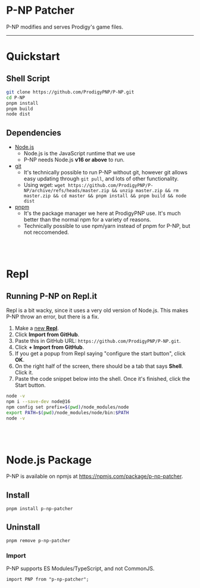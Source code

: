 # P-NP Patcher
P-NP modifies and serves Prodigy's game files.
<br>

------

# Quickstart

## Shell Script
```sh
git clone https://github.com/ProdigyPNP/P-NP.git
cd P-NP
pnpm install
pnpm build
node dist
```

## Dependencies
- [Node.js](https://nodejs.org/)
  - Node.js is the JavaScript runtime that we use
  - P-NP needs Node.js **v16 or above** to run.
- [git](https://git-scm.com/)
  - It's technically possible to run P-NP without git, however git allows easy updating through `git pull`, and lots of other functionality.
  - Using wget: ```wget https://github.com/ProdigyPNP/P-NP/archive/refs/heads/master.zip && unzip master.zip && rm master.zip && cd master && pnpm install && pnpm build && node dist```
- [pnpm](https://pnpm.io/)
  - It's the package manager we here at ProdigyPNP use. It's much better than the normal npm for a variety of reasons.
  - Technically possible to use npm/yarn instead of pnpm for P-NP, but not reccomended.

<br><br>


# Repl

## Running P-NP on Repl.it
Repl is a bit wacky, since it uses a very old version of Node.js. This makes P-NP throw an error, but there is a fix.

1. Make a [new **Repl**](https://repl.it/new).
2. Click **Import from GitHub**.
3. Paste this in GitHub URL: ``https://github.com/ProdigyPNP/P-NP.git``.
4. Click **+ Import from GitHub**.
5. If you get a popup from Repl saying "configure the start button", click **OK**.
6. On the right half of the screen, there should be a tab that says **Shell**. Click it.
7. Paste the code snippet below into the shell. Once it's finished, click the Start button.

```sh
node -v
npm i --save-dev node@16
npm config set prefix=$(pwd)/node_modules/node
export PATH=$(pwd)/node_modules/node/bin:$PATH
node -v

```

<br><br>

# Node.js Package

P-NP is available on npmjs at https://npmjs.com/package/p-np-patcher.

## Install
```shell
pnpm install p-np-patcher
```

## Uninstall
```shell
pnpm remove p-np-patcher
```

### Import
P-NP supports ES Modules/TypeScript, and not CommonJS.
```es6
import PNP from "p-np-patcher";
```

<br>


<br>
